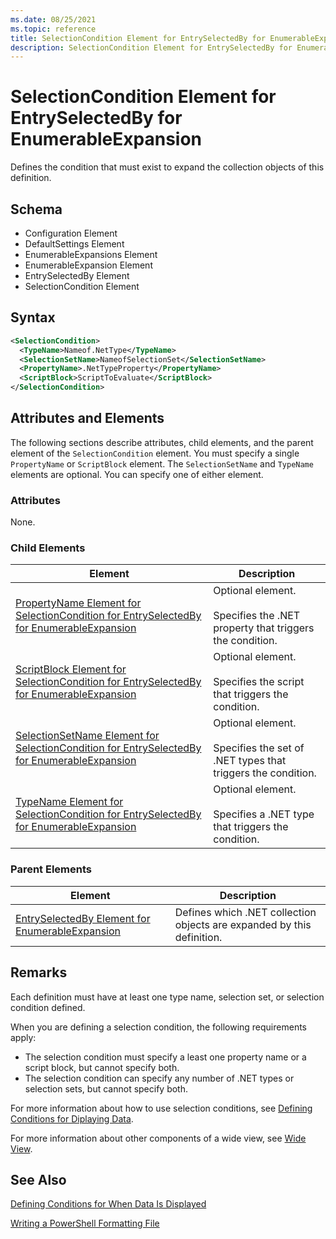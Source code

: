 ```yaml
---
ms.date: 08/25/2021
ms.topic: reference
title: SelectionCondition Element for EntrySelectedBy for EnumerableExpansion
description: SelectionCondition Element for EntrySelectedBy for EnumerableExpansion
---
```

# SelectionCondition Element for EntrySelectedBy for EnumerableExpansion

Defines the condition that must exist to expand the collection objects of this definition.

## Schema

- Configuration Element
- DefaultSettings Element
- EnumerableExpansions Element
- EnumerableExpansion Element
- EntrySelectedBy Element
- SelectionCondition Element

## Syntax

```xml
<SelectionCondition>
  <TypeName>Nameof.NetType</TypeName>
  <SelectionSetName>NameofSelectionSet</SelectionSetName>
  <PropertyName>.NetTypeProperty</PropertyName>
  <ScriptBlock>ScriptToEvaluate</ScriptBlock>
</SelectionCondition>
```

## Attributes and Elements

The following sections describe attributes, child elements, and the parent element of the
`SelectionCondition` element. You must specify a single `PropertyName` or `ScriptBlock` element. The
`SelectionSetName` and `TypeName` elements are optional. You can specify one of either element.

### Attributes

None.

### Child Elements

|Element|Description|
|-------------|-----------------|
|[PropertyName Element for SelectionCondition for EntrySelectedBy for EnumerableExpansion](./propertyname-element-for-selectioncondition-for-entryselectedby-for-enumerableexpansion-format.md)|Optional element.<br /><br /> Specifies the .NET property that triggers the condition.|
|[ScriptBlock Element for SelectionCondition for EntrySelectedBy for EnumerableExpansion](./scriptblock-element-for-selectioncondition-for-entryselectedby-for-enumerableexpansion-format.md)|Optional element.<br /><br /> Specifies the script that triggers the condition.|
|[SelectionSetName Element for SelectionCondition for EntrySelectedBy for EnumerableExpansion](./selectionsetname-element-for-selectioncondition-for-entryselectedby-for-enumerableexpansion-format.md)|Optional element.<br /><br /> Specifies the set of .NET types that triggers the condition.|
|[TypeName Element for SelectionCondition for EntrySelectedBy for EnumerableExpansion](./typename-element-for-selectioncondition-for-entryselectedby-for-enumerableexpansion-format.md)|Optional element.<br /><br /> Specifies a .NET type that triggers the condition.|

### Parent Elements

|Element|Description|
|-------------|-----------------|
|[EntrySelectedBy Element for EnumerableExpansion](./entryselectedby-element-for-enumerableexpansion-format.md)|Defines which .NET collection objects are expanded by this definition.|

## Remarks

Each definition must have at least one type name, selection set, or selection condition defined.

When you are defining a selection condition, the following requirements apply:

- The selection condition must specify a least one property name or a script block, but cannot
  specify both.
- The selection condition can specify any number of .NET types or selection sets, but cannot specify
  both.

For more information about how to use selection conditions, see [Defining Conditions for Diplaying Data](./defining-conditions-for-displaying-data.md).

For more information about other components of a wide view, see [Wide View](./creating-a-wide-view.md).

## See Also

[Defining Conditions for When Data Is Displayed](./defining-conditions-for-displaying-data.md)

[Writing a PowerShell Formatting File](./writing-a-powershell-formatting-file.md)

